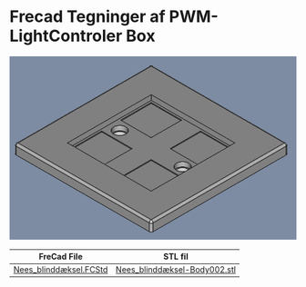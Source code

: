 # Frecad Tegninger af PWM-LightControler Box

![Skærmbillede fra 2022-10-19%2022-08-58.png](./Images/Sk%C3%A6rmbillede%20fra%202022-10-28%2015-54-20.png)

| FreCad File | STL fil |
|:---:          |:---:             |
| [Nees_blinddæksel.FCStd](./Nees_blindd%C3%A6ksel.FCStd) | [Nees_blinddæksel-Body002.stl](./Nees_blindd%C3%A6ksel-Body002.stl)|